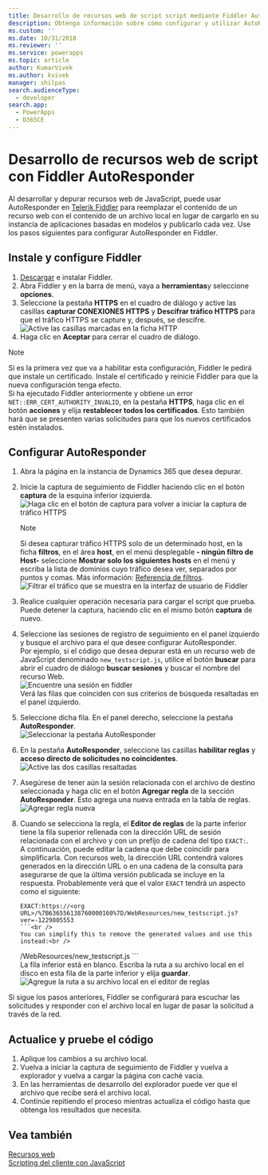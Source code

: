 ```yaml
---
title: Desarrollo de recursos web de script script mediante Fiddler AutoResponder (aplicaciones basadas en modelos) | Microsoft Docs
description: Obtenga información sobre cómo configurar y utilizar AutoResponder en Fiddler para la depuración local de recursos de web JavaScript.
ms.custom: ''
ms.date: 10/31/2018
ms.reviewer: ''
ms.service: powerapps
ms.topic: article
author: KumarVivek
ms.author: kvivek
manager: shilpas
search.audienceType:
  - developer
search.app:
  - PowerApps
  - D365CE
---
```

# <a name="script-web-resource-development-using-fiddler-autoresponder"></a>Desarrollo de recursos web de script con Fiddler AutoResponder

Al desarrollar y depurar recursos web de JavaScript, puede usar AutoResponder en [Telerik Fiddler](https://www.telerik.com/fiddler) para reemplazar el contenido de un recurso web con el contenido de un archivo local en lugar de cargarlo en su instancia de aplicaciones basadas en modelos y publicarlo cada vez. Use los pasos siguientes para configurar AutoResponder en Fiddler.

## <a name="install-and-configure-fiddler"></a>Instale y configure Fiddler

1. [Descargar](https://www.telerik.com/download/fiddler) e instalar Fiddler.
1. Abra Fiddler y en la barra de menú, vaya a **herramientas**y seleccione **opciones**.
2. Seleccione la pestaña **HTTPS** en el cuadro de diálogo y active las casillas **capturar CONEXIONES HTTPS** y **Descifrar tráfico HTTPS** para que el tráfico HTTPS se capture y, después, se descifre.<br />
 ![Active las casillas marcadas en la ficha HTTP](media/fiddler-https-options.png "Active las casillas marcadas en la ficha HTTP")</br>
3. Haga clic en **Aceptar** para cerrar el cuadro de diálogo.

> [!NOTE]
> Si es la primera vez que va a habilitar esta configuración, Fiddler le pedirá que instale un certificado. Instale el certificado y reinicie Fiddler para que la nueva configuración tenga efecto.<br />
> Si ha ejecutado Fiddler anteriormente y obtiene un error `NET::ERR_CERT_AUTHORITY_INVALID`, en la pestaña **HTTPS**, haga clic en el botón **acciones** y elija **restablecer todos los certificados**. Esto también hará que se presenten varias solicitudes para que los nuevos certificados estén instalados.

## <a name="configure-autoresponder"></a>Configurar AutoResponder

1. Abra la página en la instancia de Dynamics 365 que desea depurar.
2. Inicie la captura de seguimiento de Fiddler haciendo clic en el botón **captura** de la esquina inferior izquierda.
   ![Haga clic en el botón de captura para volver a iniciar la captura de tráfico HTTPS](media/fiddler-start-capturing.png "haga clic en el botón de captura para volver a iniciar la captura de tráfico HTTPS")</br>

   > [!NOTE]
   > Si desea capturar tráfico HTTPS solo de un determinado host, en la ficha **filtros**, en el área **host**, en el menú desplegable **- ningún filtro de Host-** seleccione **Mostrar solo los siguientes hosts** en el menú y escriba la lista de dominios cuyo tráfico desea ver, separados por puntos y comas. Más información: [Referencia de filtros](http://docs.telerik.com/fiddler/KnowledgeBase/Filters).
   > ![Filtrar el tráfico que se muestra en la interfaz de usuario de Fiddler](media/fiddler-filter-traffic.png "filtrar el tráfico que se muestra en la interfaz de usuario de Fiddler")

3. Realice cualquier operación necesaria para cargar el script que prueba. Puede detener la captura, haciendo clic en el mismo botón **captura** de nuevo.
4. Seleccione las sesiones de registro de seguimiento en el panel izquierdo y busque el archivo para el que desee configurar AutoResponder.<br /> Por ejemplo, si el código que desea depurar está en un recurso web de JavaScript denominado `new_testscript.js`, utilice el botón **buscar** para abrir el cuadro de diálogo **buscar sesiones** y buscar el nombre del recurso Web. <br />![Encuentre una sesión en fiddler](media/fiddler-find-sessions.PNG)<br />Verá las filas que coinciden con sus criterios de búsqueda resaltadas en el panel izquierdo.
5. Seleccione dicha fila. En el panel derecho, seleccione la pestaña **AutoResponder**. <br /> ![Seleccionar la pestaña AutoResponder](media/fiddler-auto-responder.png)
6. En la pestaña **AutoResponder**, seleccione las casillas **habilitar reglas** y **acceso directo de solicitudes no coincidentes**.<br />
   ![Active las dos casillas resaltadas](media/fiddler-select-checkbox.png "Active las dos casillas resaltadas")<br />
7. Asegúrese de tener aún la sesión relacionada con el archivo de destino seleccionada y haga clic en el botón **Agregar regla** de la sección **AutoResponder**. Esto agrega una nueva entrada en la tabla de reglas.<br />
   ![Agregar regla nueva](media/fiddler-add-rule.png "Agregar regla nueva")
8. Cuando se selecciona la regla, el **Editor de reglas** de la parte inferior tiene la fila superior rellenada con la dirección URL de sesión relacionada con el archivo y con un prefijo de cadena del tipo `EXACT:`.<br />
   A continuación, puede editar la cadena que debe coincidir para simplificarla. Con recursos web, la dirección URL contendrá valores generados en la dirección URL o en una cadena de la consulta para asegurarse de que la última versión publicada se incluye en la respuesta. Probablemente verá que el valor `EXACT` tendrá un aspecto como el siguiente:<br />
    ```
    EXACT:https://<org URL>/%7B636556138760000160%7D/WebResources/new_testscript.js?    ver=-1229805553
    ```<br />
    You can simplify this to remove the generated values and use this instead:<br />
    ```
    /WebResources/new_testscript.js ```<br />
   La fila inferior está en blanco. Escriba la ruta a su archivo local en el disco en esta fila de la parte inferior y elija <strong>guardar</strong>.<br />
   ![Agregue la ruta a su archivo local en el editor de reglas](media/fiddler-save-rule.png "Agregue la ruta a su archivo local en el editor de reglas")<br />

 

 
Si sigue los pasos anteriores, Fiddler se configurará para escuchar las solicitudes y responder con el archivo local en lugar de pasar la solicitud a través de la red.

## <a name="update-and-test-your-code"></a>Actualice y pruebe el código

1. Aplique los cambios a su archivo local.
2. Vuelva a iniciar la captura de seguimiento de Fiddler y vuelva a explorador y vuelva a cargar la página con caché vacía.
3. En las herramientas de desarrollo del explorador puede ver que el archivo que recibe será el archivo local.
4. Continúe repitiendo el proceso mientras actualiza el código hasta que obtenga los resultados que necesita.


## <a name="see-also"></a>Vea también

[Recursos web](web-resources.md)<br />
[Scripting del cliente con JavaScript](client-scripting.md)
